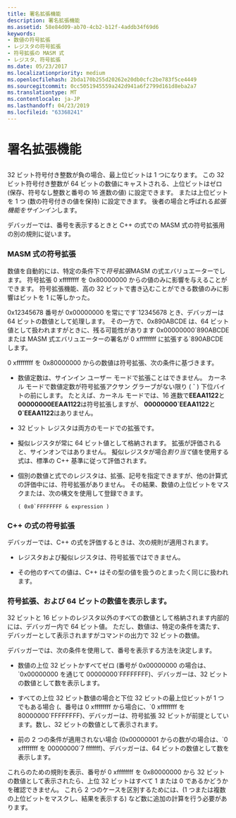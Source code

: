 ```yaml
---
title: 署名拡張機能
description: 署名拡張機能
ms.assetid: 58e84d09-ab70-4cb2-b12f-4addb34f69d6
keywords:
- 数値の符号拡張
- レジスタの符号拡張
- 符号拡張の MASM 式
- レジスタ、符号拡張
ms.date: 05/23/2017
ms.localizationpriority: medium
ms.openlocfilehash: 2bda170b255d20262e20db0cfc2be783f5ce4449
ms.sourcegitcommit: 0cc5051945559a242d941a6f2799d161d8eba2a7
ms.translationtype: MT
ms.contentlocale: ja-JP
ms.lasthandoff: 04/23/2019
ms.locfileid: "63368241"
---
```

# <a name="sign-extension"></a>署名拡張機能


## <span id="ddk_sign_extension_dbg"></span><span id="DDK_SIGN_EXTENSION_DBG"></span>


32 ビット符号付き整数が負の場合、最上位ビットは 1 つになります。 この 32 ビット符号付き整数が 64 ビットの数値にキャストされる、上位ビットはゼロ (保存、符号なし整数と番号の 16 進数の値) に設定できます。 または上位ビットを 1 つ (数の符号付きの値を保持) に設定できます。 後者の場合と呼ばれる*拡張機能をサインイン*します。

デバッガーでは、番号を表示するときと C++ の式での MASM 式の符号拡張用の別の規則に従います。

### <a name="span-idsignextensioninmasmexpressionsspanspan-idsignextensioninmasmexpressionsspansign-extension-in-masm-expressions"></a><span id="sign_extension_in_masm_expressions"></span><span id="SIGN_EXTENSION_IN_MASM_EXPRESSIONS"></span>MASM 式の符号拡張

数値を自動的には、特定の条件下で*符号拡張*MASM の式エバリュエーターでします。 符号拡張 0 xffffffff を 0x80000000 からの値のみに影響を与えることができます。 符号拡張機能、高の 32 ビットで書き込むことができる数値のみに影響はビットを 1 に等しかった。

0x12345678 番号が 0x00000000 を常にです\`12345678 とき、デバッガーは 64 ビットの数値として処理します。 その一方で、0x890ABCDE は、64 ビット値として扱われますがときに、残る可能性があります 0x00000000\`890ABCDE または MASM 式エバリュエーターの署名が 0 xffffffff に拡張する\`890ABCDE します。

0 xffffffff を 0x80000000 からの数値は符号拡張、次の条件に基づきます。

-   数値定数は、サインイン ユーザー モードで拡張ことはできません。 カーネル モードで数値定数が符号拡張アクサン グラーブがない限り ( **\`** ) 下位バイトの前にします。 たとえば、カーネル モードでは、16 進数で**EEAA1122**と**00000000EEAA1122**は符号拡張しますが、 **00000000\`EEAA1122**と**0\`EEAA1122**はありません。

-   32 ビット レジスタは両方のモードでの拡張です。

-   擬似レジスタが常に 64 ビット値として格納されます。 拡張が評価されると、サインオンではありません。 擬似レジスタが場合*割り当て*値を使用する式は、標準の C++ 基準に従って評価されます。

-   個別の数値と式でのレジスタは、拡張、記号を指定できますが、他の計算式の評価中には、符号拡張がありません。 その結果、数値の上位ビットをマスクまたは、次の構文を使用して登録できます。
    ```console
    ( 0x0`FFFFFFFF & expression )
    ```

### <a name="span-idsignextensionincexpressionsspanspan-idsignextensionincexpressionsspansign-extension-in-c-expressions"></a><span id="sign_extension_in_c___expressions"></span><span id="SIGN_EXTENSION_IN_C___EXPRESSIONS"></span>C++ の式の符号拡張

デバッガーでは、C++ の式を評価するときは、次の規則が適用されます。

-   レジスタおよび擬似レジスタは、符号拡張ではできません。

-   その他のすべての値は、C++ はその型の値を扱うのとまったく同じに扱われます。

### <a name="span-iddisplayingsignextendedand64bitnumbersspanspan-iddisplayingsignextendedand64bitnumbersspandisplaying-sign-extended-and-64-bit-numbers"></a><span id="displaying_sign_extended_and_64_bit_numbers"></span><span id="DISPLAYING_SIGN_EXTENDED_AND_64_BIT_NUMBERS"></span>符号拡張、および 64 ビットの数値を表示します。

32 ビットと 16 ビットのレジスタ以外のすべての数値として格納されます内部的には、デバッガー内で 64 ビット値。 ただし、数値は、特定の条件を満たす、デバッガーとして表示されますがコマンドの出力で 32 ビットの数値。

デバッガーでは、次の条件を使用して、番号を表示する方法を決定します。

-   数値の上位 32 ビットかすべてゼロ (番号が 0x00000000 の場合は、\`0x00000000 を通じて 00000000\`FFFFFFFF)、デバッガーは、32 ビットの数値として数を表示します。

-   すべての上位 32 ビット数値の場合と下位 32 ビットの最上位ビットが 1 つでもある場合 (、番号は 0 xffffffff から場合に、\`0 xffffffff を 80000000\`FFFFFFFF)、デバッガーは、符号拡張 32 ビットが前提としています。数し、32 ビットの数値として表示されます。

-   前の 2 つの条件が適用されない場合 (0x00000001 からの数がの場合は、\`0 xffffffff を 00000000\`7 fffffff)、デバッガーは、64 ビットの数値として数を表示します。

これらのための規則を表示、番号が 0 xffffffff を 0x80000000 から 32 ビットの数値として表示されたら、上位 32 ビットはすべて 1 または 0 であるかどうかを確認できません。 これら 2 つのケースを区別するためには、(1 つまたは複数の上位ビットをマスクし、結果を表示する) など数に追加の計算を行う必要があります。

 

 





